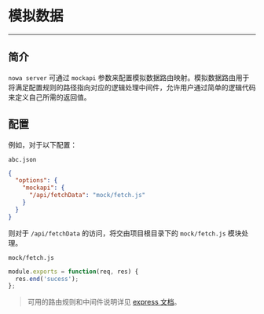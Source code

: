 # 模拟数据

---

## 简介

`nowa server` 可通过 `mockapi` 参数来配置模拟数据路由映射。模拟数据路由用于将满足配置规则的路径指向对应的逻辑处理中间件，允许用户通过简单的逻辑代码来定义自己所需的返回值。

## 配置

例如，对于以下配置：

`abc.json`
```json
{
  "options": {
    "mockapi": {
      "/api/fetchData": "mock/fetch.js"
    }
  }
}
```

则对于 `/api/fetchData` 的访问，将交由项目根目录下的 `mock/fetch.js` 模块处理。


`mock/fetch.js`
```js
module.exports = function(req, res) {
  res.end('sucess');
};
```

> 可用的路由规则和中间件说明详见 [express 文档](http://expressjs.com/)。
